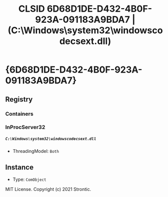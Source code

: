 ﻿---
title: "CLSID 6D68D1DE-D432-4B0F-923A-091183A9BDA7 | (C:\\Windows\\system32\\windowscodecsext.dll)"
excerpt: What is COM-Object CLSID 6D68D1DE-D432-4B0F-923A-091183A9BDA7?
---

# {6D68D1DE-D432-4B0F-923A-091183A9BDA7}


## Registry


### Containers


### InProcServer32

##### `C:\Windows\system32\windowscodecsext.dll`
* ThreadingModel: `Both`

## Instance

* Type: `ComObject`

MIT License. Copyright (c) 2021 Strontic.


